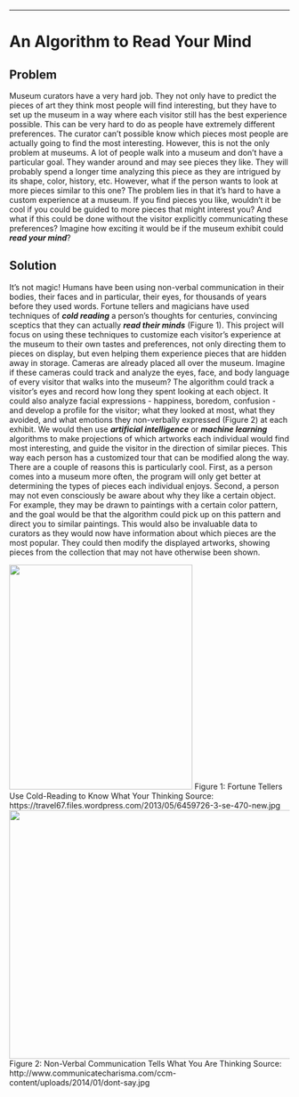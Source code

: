 ---
# An Algorithm to Read Your Mind

## Problem
Museum curators have a very hard job. They not only have to predict the pieces of art they think most people will find interesting, but they have to set up the museum in a way where each visitor still has the best experience possible. This can be very hard to do as people have extremely different preferences. The curator can’t possible know which pieces most people are actually going to find the most interesting. However, this is not the only problem at museums. A lot of people walk into a museum and don’t have a particular goal. They wander around and may see pieces they like. They will probably spend a longer time analyzing this piece as they are intrigued by its shape, color, history, etc. However, what if the person wants to look at more pieces similar to this one? The problem lies in that it’s hard to have a custom experience at a museum. If you find pieces you like, wouldn’t it be cool if you could be guided to more pieces that might interest you? And what if this could be done without the visitor explicitly communicating these preferences? Imagine how exciting it would be if the museum exhibit could **_read your mind_**? 

## Solution
It’s not magic! Humans have been using non-verbal communication in their bodies, their faces and in particular, their eyes, for thousands of years before they used words. Fortune tellers and magicians have used techniques of **_cold reading_** a person’s thoughts for centuries, convincing sceptics that they can actually **_read their minds_** (Figure 1). This project will focus on using these techniques to customize each visitor’s experience at the museum to their own tastes and preferences, not only directing them to pieces on display, but even helping them experience pieces that are hidden away in storage. Cameras are already placed all over the museum. Imagine if these cameras could track and analyze the eyes, face, and body language of every visitor that walks into the museum? The algorithm could track a visitor’s eyes and record how long they spent looking at each object. It could also analyze facial expressions - happiness, boredom, confusion - and develop a profile for the visitor; what they looked at most, what they avoided, and what emotions they non-verbally expressed (Figure 2) at each exhibit. We would then use **_artificial intelligence_** or **_machine learning_** algorithms to make projections of which artworks each individual would find most interesting, and guide the visitor in the direction of similar pieces. This way each person has a customized tour that can be modified along the way. There are a couple of reasons this is particularly cool. First, as a person comes into a museum more often, the program will only get better at determining the types of pieces each individual enjoys. Second, a person may not even consciously be aware about why they like a certain object. For example, they may be drawn to paintings with a certain color pattern, and the goal would be that the algorithm could pick up on this pattern and direct you to similar paintings. This would also be invaluable data to curators as they would now have information about which pieces are the most popular. They could then modify the displayed artworks, showing pieces from the collection that may not have otherwise been shown.

<img src="http://cla1.github.io/img/mind-reading.png"  width="329" height="404">  
Figure 1: Fortune Tellers Use Cold-Reading to Know What Your Thinking  
Source: https://travel67.files.wordpress.com/2013/05/6459726-3-se-470-new.jpg     
<br/>

<img src="http://cla1.github.io/img/what-you-dont-say.png"  width="513" height="447">  
  Figure 2: Non-Verbal Communication Tells What You Are Thinking  
  Source: http://www.communicatecharisma.com/ccm-content/uploads/2014/01/dont-say.jpg 
